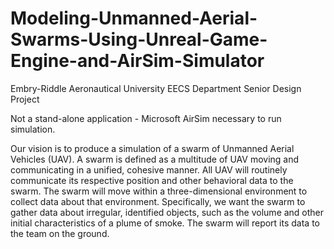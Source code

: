 # Modeling-Unmanned-Aerial-Swarms-Using-Unreal-Game-Engine-and-AirSim-Simulator
Embry-Riddle Aeronautical University EECS Department Senior Design Project

Not a stand-alone application - Microsoft AirSim necessary to run simulation.

Our vision is to produce a simulation of a swarm of Unmanned Aerial Vehicles (UAV). A swarm is defined as a multitude of UAV moving and communicating in a unified, cohesive manner. All UAV will routinely communicate its respective position and other behavioral data to the swarm. The swarm will move within a three-dimensional environment to collect data about that environment. Specifically, we want the swarm to gather data about irregular, identified objects, such as the volume and other initial characteristics of a plume of smoke. The swarm will report its data to the team on the ground.
